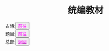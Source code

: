 <html>
	<head>
		<title>yyy团队的总部</title>
	    <style type="text/css">
		<!--
			.red{color:#FF0000}
			.green{color:#00FF00}
			.purple{color: #FF00FF}
		-->
        </style>
	</head>
	<body>
		<h1><center>统编教材</center></h1><div>古诗:<button title="hello"><a href="http://www.360doc.com/content/19/0918/19/41054787_861835131.shtml"><span class="purple">前往</span></a></button></div><div>题目:<button title="hello"><a href="https://wenku.baidu.com/view/1de82c9b2b160b4e777fcf8b.html"><span class="purple">前往</span></a></button></div><div>总部:<button title="back"><a href="https://zhouningyuan1234.github.io/yyy-Team-headquarters/"><span class="purple">返回</span></a></button></div>
</body>
</html>

